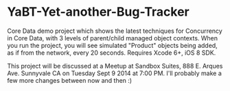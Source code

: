 YaBT-Yet-another-Bug-Tracker
============================

Core Data demo project which shows the latest techniques for Concurrency in Core Data, with 3 levels of
parent/child managed object contexts.  When you run the project, you will see simulated "Product" objects
being added, as if from the network, every 20 seconds.  Requires Xcode 6+, iOS 8 SDK.

This project will be discussed at a Meetup at Sandbox Suites, 888 E. Arques Ave. Sunnyvale CA on Tuesday
Sept 9 2014 at 7:00 PM.  I'll probably make a few more changes between now and then :)
